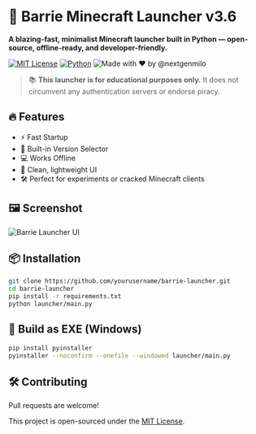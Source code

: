 # 🚀 Barrie Minecraft Launcher v3.6

**A blazing-fast, minimalist Minecraft launcher built in Python — open-source, offline-ready, and developer-friendly.**

[![MIT License](https://img.shields.io/badge/license-MIT-green)](LICENSE)
[![Python](https://img.shields.io/badge/python-3.10+-blue.svg)](https://www.python.org/)
![Made with ❤️ by @nextgenmilo](https://img.shields.io/badge/Made%20By-nextgenmilo-blue)

> 📚 **This launcher is for educational purposes only.**
> It does not circumvent any authentication servers or endorse piracy.

## 🔥 Features

- ⚡ Fast Startup
- 🧩 Built-in Version Selector
- 💻 Works Offline
- 🎯 Clean, lightweight UI
- 🛠️ Perfect for experiments or cracked Minecraft clients

## 🖼️ Screenshot

![Barrie Launcher UI](assets/logo.png)

## 📦 Installation

```bash
git clone https://github.com/yourusername/barrie-launcher.git
cd barrie-launcher
pip install -r requirements.txt
python launcher/main.py
```

## 🧪 Build as EXE (Windows)

```bash
pip install pyinstaller
pyinstaller --noconfirm --onefile --windowed launcher/main.py
```

## 🛠️ Contributing

Pull requests are welcome!

This project is open-sourced under the [MIT License](LICENSE).

